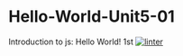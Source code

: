 # Hello-World-Unit5-01
Introduction to js: Hello World! 1st
 [![linter](https://github.com/Charlie-Dumpit-Jr/Hello-World-Unit5-01/workflows/linter/badge.svg)](https://github.com/marketplace/actions/super-linter)
